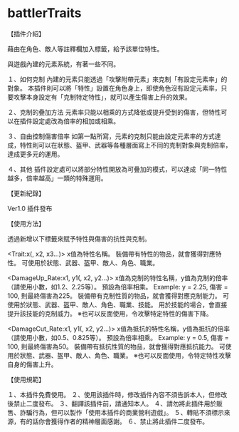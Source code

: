 # battlerTraits
【插件介紹】

藉由在角色、敵人等註釋欄加入標籤，給予該單位特性。

與遊戲內建的元素系統，有著一些不同。

１、如何克制
內建的元素只能透過「攻擊附帶元素」來克制「有設定元素率」的對象。
本插件則可以將「特性」設置在角色身上，即使角色沒有設定元素率，只要攻擊本身設定有「克制特定特性」，就可以產生傷害上升的效果。

２、克制的疊加方法
元素率只能以相乘的方式降低或提升受到的傷害，但特性可以在插件設定處改為倍率的相加或相乘。

３、自由控制傷害倍率
如第一點所寫，元素的克制只能由設定元素率的方式達成，特性則可以在狀態、盔甲、武器等各種層面寫上不同的克制對象與克制倍率，達成更多元的運用。

４、其他
插件設定處可以將部分特性開放為可疊加的模式，可以達成「同一特性越多，倍率越高」一類的特殊運用。

【更新紀錄】

Ver1.0 插件發布

【使用方法】

透過新增以下標籤來賦予特性與傷害的抗性與克制。

<Trait:x(, x2, x3...)> x值為特性名稱。
裝備帶有特性的物品，就會獲得對應特性。
可使用於狀態、武器、盔甲、敵人、角色、職業。

<DamageUp_Rate:x1, y1(, x2, y2...)>
x值為克制的特性名稱，y值為克制的倍率（請使用小數，如1.2、2.25等）。
預設為倍率相乘。
Example: y = 2.25, 傷害 = 100, 則最終傷害為225。
裝備帶有克制性質的物品，就會獲得對應克制能力。
可使用於狀態、武器、盔甲、敵人、角色、職業、技能。
用於技能的場合，會直接提升該技能的克制威力。
※也可以反面使用，令攻擊特定特性的傷害下降。

<DamageCut_Rate:x1, y1(, x2, y2...)>
x值為抵抗的特性名稱，y值為抵抗的倍率（請使用小數，如0.5、0.825等）。
預設為倍率相乘。
Example: y = 0.5, 傷害 = 100, 則最終傷害為50。
裝備帶有抵抗性質的物品，就會獲得對應抵抗能力。
可使用於狀態、武器、盔甲、敵人、角色、職業。
※也可以反面使用，令特定特性攻擊自身的傷害上升。

【使用規範】

１、本插件免費使用。
２、使用該插件時，修改插件內容不須告訴本人，但修改後禁止二度發布。
３、翻譯該插件前，請通知本人。
４、請勿將此插件用於販售、詐騙行為，但可以製作「使用本插件的商業營利遊戲」。
５、轉貼不須標示來源，有的話你會獲得作者的精神層面感謝。
６、禁止將此插件二度發布。
